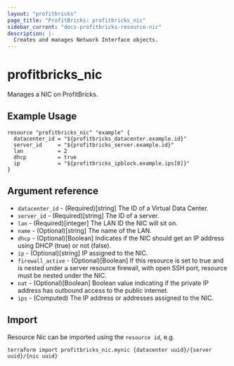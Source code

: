 ```yaml
---
layout: "profitbricks"
page_title: "ProfitBricks: profitbricks_nic"
sidebar_current: "docs-profitbricks-resource-nic"
description: |-
  Creates and manages Network Interface objects.
---
```


# profitbricks_nic

Manages a NIC on ProfitBricks.

## Example Usage

```hcl
resource "profitbricks_nic" "example" {
  datacenter_id = "${profitbricks_datacenter.example.id}"
  server_id     = "${profitbricks_server.example.id}"
  lan           = 2
  dhcp          = true
  ip            = "${profitbricks_ipblock.example.ips[0]}"
}
```

## Argument reference

- `datacenter_id` - (Required)[string] The ID of a Virtual Data Center.
- `server_id` - (Required)[string] The ID of a server.
- `lan` - (Required)[integer] The LAN ID the NIC will sit on.
- `name` - (Optional)[string] The name of the LAN.
- `dhcp` - (Optional)[Boolean] Indicates if the NIC should get an IP address using DHCP (true) or not (false).
- `ip` - (Optional)[string] IP assigned to the NIC.
- `firewall_active` - (Optional)[Boolean] If this resource is set to true and is nested under a server resource firewall, with open SSH port, resource must be nested under the NIC.
- `nat` - (Optional)[Boolean] Boolean value indicating if the private IP address has outbound access to the public internet.
- `ips` - (Computed) The IP address or addresses assigned to the NIC.

## Import

Resource Nic can be imported using the `resource id`, e.g.

```shell
terraform import profitbricks_nic.mynic {datacenter uuid}/{server uuid}/{nic uuid}
```
